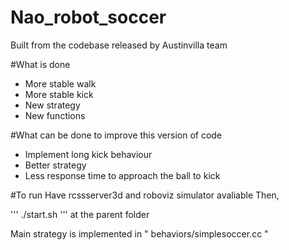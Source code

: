 # Nao_robot_soccer
Built from the codebase released by Austinvilla team 

#What is done 
 * More stable walk
 * More stable kick 
 * New strategy 
 * New functions 

#What can be done to improve this version of code 
 * Implement long kick behaviour 
 * Better strategy 
 * Less response time to approach the ball to kick

#To run 
Have rcssserver3d and roboviz simulator avaliable 
Then,

'''
./start.sh
'''
 at the parent folder 

Main strategy is implemented in " behaviors/simplesoccer.cc " 
